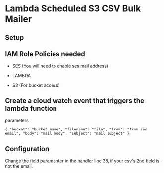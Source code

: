 # Lambda Scheduled S3 CSV Bulk Mailer

## Setup

## IAM Role Policies needed

 * SES (You will need to enable ses mail address)
 
 * LAMBDA
 
 * S3 (For bucket access)
 
## Create a cloud watch event that triggers the lambda function

parameters

`{
  "bucket": "bucket name",
  "filename": "file",
  "from": "from ses email",
  "body": "mail body",
  "subject": "mail subject"
}`

## Configuration

Change the field paramenter in the handler line 38, if your csv's 2nd field is not the email.
